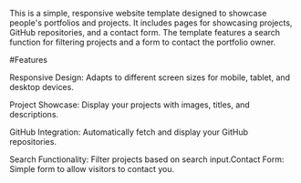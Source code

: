 This is a simple, responsive website template designed to showcase people's portfolios and projects. It includes pages for showcasing projects, GitHub repositories, and a contact form. The template features a search function for filtering projects and a form to contact the portfolio owner.

#Features

Responsive Design: Adapts to different screen sizes for mobile, tablet, and desktop devices.

Project Showcase: Display your projects with images, titles, and descriptions.

GitHub Integration: Automatically fetch and display your GitHub repositories.

Search Functionality: Filter projects based on search input.Contact Form: Simple form to allow visitors to contact you.